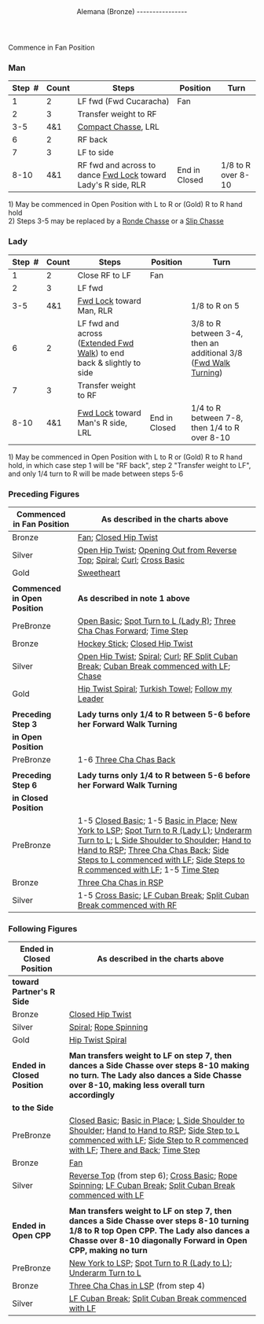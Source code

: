 <header>Alemana (Bronze)
----------------

 </header>Commence in Fan Position

### Man

 | **Step<span style="color:white">\_</span>\#** | **Count** | **Steps** | **Position** | **Turn** |
|---|---|---|---|---|
| 1 | 2 | LF fwd (Fwd Cucaracha) | Fan |  |
| 2 | 3 | Transfer weight to RF |  |  |
| 3-5 | 4&amp;1 | [Compact Chasse](../technique/c_compact_chasse.md), LRL |  |  |
| 6 | 2 | RF back |  |  |
| 7 | 3 | LF to side |  |  |
| 8-10 | 4&amp;1 | RF fwd and across to dance [Fwd Lock](../technique/c_lock.md#fwd) toward Lady's R side, RLR | End in Closed | 1/8 to R over 8-10 |

1\) May be commenced in Open Position with L to R or (Gold) R to R hand hold  
 2) Steps 3-5 may be replaced by a [Ronde Chasse](../technique/c_ronde_chasse.md) or a [Slip Chasse](../technique/c_slip_chasse.md)

### Lady

 | ****Step<span style="color:white">\_</span>\#**** | **Count** | **Steps** | **Position** | **Turn** |
|---|---|---|---|---|
| 1 | 2 | Close RF to LF | Fan |  |
| 2 | 3 | LF fwd |  |  |
| 3-5 | 4&amp;1 | [Fwd Lock](../technique/c_lock.md#fwd) toward Man, RLR |  | 1/8 to R on 5 |
| 6 | 2 | LF fwd and across ([Extended Fwd Walk](../technique/cr_extended__fwd_walk.md)) to end back &amp; slightly to side |  | 3/8 to R between 3-4, then an additional 3/8 ([Fwd Walk Turning](../technique/cr_fwd_walk_turning.md)) |
| 7 | 3 | Transfer weight to RF |  |  |
| 8-10 | 4&amp;1 | [Fwd Lock](../technique/c_lock.md#fwd) toward Man's R side, LRL | End in Closed | 1/4 to R between 7-8, then 1/4 to R over 8-10 |

1\) May be commenced in Open Position with L to R or (Gold) R to R hand hold, in which case step 1 will be "RF back", step 2 "Transfer weight to LF", and only 1/4 turn to R will be made between steps 5-6

### Preceding Figures

 | **Commenced in Fan Position** | **As described in the charts above** |
|---|---|
| Bronze | [Fan](fan.md); [Closed Hip Twist](closed_hip.md) |
| Silver | [Open Hip Twist](open_hip.md); [Opening Out from Reverse Top](opening_reverse.md); [Spiral](spiral.md); [Curl](curl.md); [Cross Basic](cross_basic.md) |
| Gold | [Sweetheart](sweetheart.md) |
|  |  |
| **Commenced in Open Position** | **As described in note 1 above** |
| PreBronze | [Open Basic](open_basic.md); [Spot Turn to L (Lady R)](spot_turn.md); [Three Cha Chas Forward](three_cha_chas_fwd_back.md#fwd); [Time Step](time_step.md) |
| Bronze | [Hockey Stick](hockey_stick.md); [Closed Hip Twist](closed_hip.md) |
| Silver | [Open Hip Twist](open_hip.md); [Spiral](spiral.md); [Curl](curl.md); [RF Split Cuban Break](cuban_breaks.md); [Cuban Break commenced with LF](cuban_breaks.md); [Chase](chase.md) |
| Gold | [Hip Twist Spiral](hip_spiral.md); [Turkish Towel](turkish_towel.md); [Follow my Leader](follow_leader.md) |
|  |  |
| **Preceding Step 3** | **Lady turns only 1/4 to R between 5-6 before her Forward Walk Turning** |
| **in Open Position** |
| PreBronze | 1-6 [Three Cha Chas Back](three_cha_chas_fwd_back.md) |
|  |  |
| **Preceding Step 6** | **Lady turns only 1/4 to R between 5-6 before her Forward Walk Turning** |
| **in Closed Position** |
| PreBronze | 1-5 [Closed Basic](closed_basic.md); 1-5 [Basic in Place](basic_in_place.md); [New York to LSP](new_york.md); [Spot Turn to R (Lady L)](spot_turn.md); [Underarm Turn to L](underarm_turn.md); [L Side Shoulder to Shoulder](shoulder_to_shoulder.md); [Hand to Hand to RSP](hand_to_hand.md); [Three Cha Chas Back](three_cha_chas_fwd_back.md#back); [Side Steps to L commenced with LF](side_step.md); [Side Steps to R commenced with LF](side_step.md); 1-5 [Time Step](time_step.md) |
| Bronze | [Three Cha Chas in RSP](three_cha_chas_in_RSP_LSP.md#rsp) |
| Silver | 1-5 [Cross Basic](cross_basic.md); [LF Cuban Break](cuban_breaks.md); [Split Cuban Break commenced with RF](cuban_breaks.md) |

### Following Figures

 | **Ended in Closed Position** | **As described in the charts above** |
|---|---|
| **toward Partner's R Side** |
| Bronze | [Closed Hip Twist](closed_hip.md) |
| Silver | [Spiral](spiral.md); [Rope Spinning](rope_spinning.md) |
| Gold | [Hip Twist Spiral](hip_spiral.md) |
|  |  |
| **Ended in Closed Position** | **Man transfers weight to LF on step 7, then dances a Side Chasse over steps 8-10 making no turn. The Lady also dances a Side Chasse over 8-10, making less overall turn accordingly** |
| **to the Side** |
| PreBronze | [Closed Basic](closed_basic.md); [Basic in Place](basic_in_place.md); [L Side Shoulder to Shoulder](shoulder_to_shoulder.md); [Hand to Hand to RSP](hand_to_hand.md); [Side Step to L commenced with LF](side_step.md); [Side Step to R commenced with LF](side_step.md); [There and Back](there_and_back.md); [Time Step](time_step.md) |
| Bronze | [Fan](fan.md) |
| Silver | [Reverse Top](reverse_top.md) (from step 6); [Cross Basic](cross_basic.md); [Rope Spinning](rope_spinning.md); [LF Cuban Break](cuban_breaks.md); [Split Cuban Break commenced with LF](cuban_breaks.md#split) |
|  |  |
| **Ended in Open CPP** | **Man transfers weight to LF on step 7, then dances a Side Chasse over steps 8-10 turning 1/8 to R top Open CPP. The Lady also dances a Chasse over 8-10 diagonally Forward in Open CPP, making no turn** |
| PreBronze | [New York to LSP](new_york.md); [Spot Turn to R (Lady to L)](spot_turn.md); [Underarm Turn to L](underarm_turn.md) |
| Bronze | [Three Cha Chas in LSP](three_cha_chas_in_RSP_LSP.md#lsp) (from step 4) |
| Silver | [LF Cuban Break](cuban_breaks.md); [Split Cuban Break commenced with LF](cuban_breaks.md#split) |